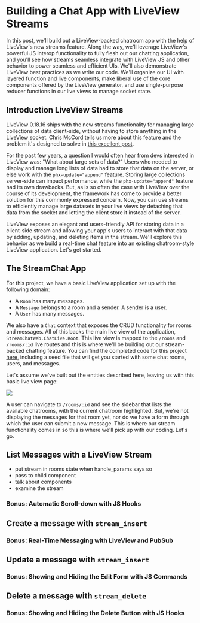 # Building a Chat App with LiveView Streams

In this post, we'll build out a LiveView-backed chatroom app with the help of LiveView's new streams feature. Along the way, we'll leverage LiveView's powerful JS interop functionality to fully flesh out our chatting application, and you'll see how streams seamless integrate with LiveView JS and other behavior to power seamless and efficient UIs. We'll also demonstrate LiveView best practices as we write our code. We'll organize our UI with layered function and live components, make liberal use of the core components offered by the LiveView generator, and use single-purpose reducer functions in our live views to manage socket state.

## Introduction LiveView Streams

LiveView 0.18.16 ships with the new streams functionality for managing large collections of data client-side, without having to store anything in the LiveView socket. Chris McCord tells us more about this feature and the problem it's designed to solve in [this excellent post](https://fly.io/phoenix-files/phoenix-dev-blog-streams/).

For the past few years, a question I would often hear from devs interested in LiveView was: "What about large sets of data?" Users who needed to display and manage long lists of data had to store that data on the server, or else work with the `phx-update="append"` feature. Storing large collections server-side can impact performance, while the `phx-update="append"` feature had its own drawbacks. But, as is so often the case with LiveView over the course of its development, the framework has come to provide a better solution for this commonly expressed concern. Now, you can use streams to efficiently manage large datasets in your live views by detaching that data from the socket and letting the client store it instead of the server.

LiveView exposes an elegant and users-friendly API for storing data in a client-side stream and allowing your app's users to interact with that data by adding, updating, and deleting items in the stream. We'll explore this behavior as we build a real-time chat feature into an existing chatroom-style LiveView application. Let's get started.

## The StreamChat App

For this project, we have a basic LiveView application set up with the following domain:

* A `Room` has many messages.
* A `Message` belongs to a room and a sender. A sender is a user.
* A `User` has many messages.

We also have a `Chat` context that exposes the CRUD functionality for rooms and messages. All of this backs the main live view of the application, `StreamChatWeb.ChatLive.Root`. This live view is mapped to the `/rooms` and `/rooms/:id` live routes and this is where we'll be building out our stream-backed chatting feature. You can find the completed code for this project [here](https://github.com/SophieDeBenedetto/stream_chat), including a seed file that will get you started with some chat rooms, users, and messages.

Let's assume we've built out the entities described here, leaving us with this basic live view page:

![](rooms)

A user can navigate to `/rooms/:id` and see the sidebar that lists the available chatrooms, with the current chatroom highlighted. But, we're not displaying the messages for that room yet, nor do we have a form through which the user can submit a new message. This is where our stream functionality comes in so this is where we'll pick up with our coding. Let's go.

## List Messages with a LiveView Stream
- put stream in rooms state when handle_params says so
- pass to child component
- talk about components
- examine the stream

### Bonus: Automatic Scroll-down with JS Hooks

## Create a message with `stream_insert`

### Bonus: Real-Time Messaging with LiveView and PubSub

## Update a message with `stream_insert`

### Bonus: Showing and Hiding the Edit Form with JS Commands

## Delete a message with `stream_delete`

### Bonus: Showing and Hiding the Delete Button with JS Hooks
